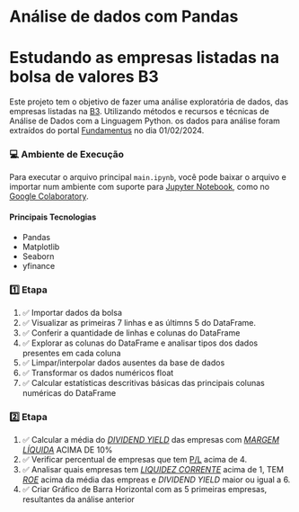 # Análise de dados com Pandas
# Estudando as empresas listadas na bolsa de valores B3

Este projeto tem o objetivo de fazer uma análise exploratória de dados, das empresas listadas na [B3](https://www.b3.com.br/pt_br/b3/institucional/quem-somos/). Utilizando métodos e recursos e técnicas de Análise de Dados com a Linguagem Python. os dados para análise foram extraídos do portal [Fundamentus](https://www.fundamentus.com.br/resultado.php) no dia 01/02/2024.


### :computer: Ambiente de Execução
Para executar o arquivo principal `main.ipynb`, você pode baixar o arquivo e importar num ambiente com suporte para [Jupyter Notebook](https://jupyter.org/about), como no [Google Colaboratory](https://colab.google/).

#### Principais Tecnologias 
* Pandas
* Matplotlib
* Seaborn
* yfinance


### :one: Etapa

1. :white_check_mark: Importar dados da bolsa
2. :white_check_mark: Visualizar as primeiras 7 linhas e as últimns 5 do DataFrame.
3. :white_check_mark: Conferir a quantidade de linhas e colunas do DataFrame
4. :white_check_mark: Explorar as colunas do DataFrame e analisar tipos dos dados presentes em cada coluna
5. :white_check_mark: Limpar/interpolar dados ausentes da base de dados
6. :white_check_mark: Transformar os dados numéricos float
7. :white_check_mark: Calcular estatísticas descritivas básicas das principais colunas numéricas do DataFrame

### :two: Etapa

1. :white_check_mark: Calcular a média do [*DIVIDEND YIELD*](https://pt.wikipedia.org/wiki/Dividend_yield) das empresas com [*MARGEM LÍQUIDA*](https://vexpenses.com.br/blog/margem-liquida/#:~:text=A%20margem%20l%C3%ADquida%20%C3%A9%20um,ajuda%20a%20tomar%20melhores%20decis%C3%B5es.) ACIMA DE 10%
2. :white_check_mark: Verificar percentual de empresas que tem [P/L](https://www.suno.com.br/artigos/preco-lucro/) acima de 4.
3. :white_check_mark: Analisar quais empresas tem [*LIQUIDEZ CORRENTE*](https://riconnect.rico.com.vc/blog/liquidez-corrente/?psafe_param=1&campaignid=316171546&adgroupid=55392294370&feeditemid=&targetid=aud-437331571629:dsa-19959388920&loc_interest_ms=&loc_physical_ms=9101429&matchtype=&network=g&device=c&devicemodel=&ifmobile=&ifmobile=0&ifsearch=1&ifsearch=&ifcontent=0&ifcontent=&creative=340508776298&keyword=&placement=&target=&utm_source=google&utm_medium=cpc&utm_term=&utm_campaign=GGLE_PESQ_DSA&hsa_tgt=aud-437331571629:dsa-19959388920&hsa_net=adwords&hsa_kw=&hsa_grp=55392294370&hsa_acc=7134496929&hsa_ver=3&hsa_ad=340508776298&hsa_cam=316171546&hsa_mt=&hsa_src=g&gclid=Cj0KCQiA5-uuBhDzARIsAAa21T88L4A5A3NrG-TMouQqHIizP6zG25V-Qrq-cnPD2WpAfwoMQFVXYvcaAulBEALw_wcB) acima de 1, TEM [*ROE*](https://riconnect.rico.com.vc/blog/roe/?campaignid=316171546&adgroupid=55392294370&feeditemid=&targetid=aud-544301642320:dsa-19959388920&loc_interest_ms=&loc_physical_ms=9101429&matchtype=&network=g&device=c&devicemodel=&ifmobile=&ifmobile=0&ifsearch=1&ifsearch=&ifcontent=0&ifcontent=&creative=340508776298&keyword=&placement=&target=&utm_source=google&utm_medium=cpc&utm_term=&utm_campaign=GGLE_PESQ_DSA&hsa_tgt=aud-544301642320:dsa-19959388920&hsa_net=adwords&hsa_kw=&hsa_grp=55392294370&hsa_acc=7134496929&hsa_ver=3&hsa_ad=340508776298&hsa_cam=316171546&hsa_mt=&hsa_src=g&gclid=Cj0KCQiA5-uuBhDzARIsAAa21T-7OsQlowYf_FvTizFy6_7n9YP3Q1J4n5Vp3TjbzkoywnhWLKZJMgUaAs0VEALw_wcB) acima da média das empreas e *DIVIDEND YIELD* maior ou igual a 6.
4. :white_check_mark: Criar Gráfico de Barra Horizontal com as 5 primeiras empresas, resultantes da análise anterior
